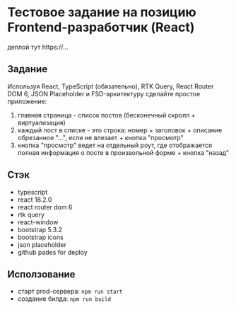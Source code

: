 # Тестовое задание на позицию Frontend-разработчик (React)

деплой тут https://...

## Задание

Используя React, TypeScript (обязательно), RTK Query, React Router DOM 6, JSON Placeholder и FSD-архитектуру сделайте простое приложение:

1. главная страница - список постов (бесконечный скролл + виртуализация)
2. каждый пост в списке - это строка: номер + заголовок + описание обрезанное "...", если не влезает + кнопка "просмотр"
3. кнопка "просмотр" ведет на отдельный роут, где отображается полная информация о посте в произвольной форме + кнопка "назад"

## Стэк

- typescript
- react 18.2.0
- react router dom 6
- rtk query
- react-window
- bootstrap 5.3.2
- bootstrap icons
- json placeholder
- github pades for deploy

## Исползование

- старт prod-сервера: `npm run start`
- создание билда: `npm run build`
